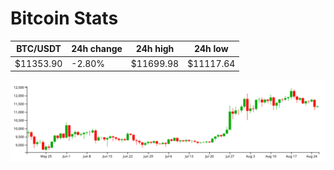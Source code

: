 # Bitcoin Stats

BTC/USDT|24h change|24h high|24h low|
|---|---|---|---|
|$11353.90|-2.80%|$11699.98|$11117.64|

<img src="./chart.svg">
